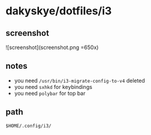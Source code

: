 # dakyskye/dotfiles/i3

## screenshot

![screenshot](screenshot.png =650x)

## notes

* you need `/usr/bin/i3-migrate-config-to-v4` deleted
* you need `sxhkd` for keybindings
* you need `polybar` for top bar

## path

`$HOME/.config/i3/`
